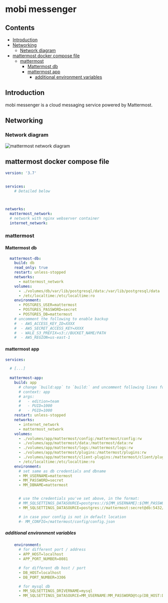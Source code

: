 # mobi messenger <!-- omit in toc -->
## Contents <!-- omit in toc -->
- [Introduction](#introduction)
- [Networking](#networking)
  - [Network diagram](#network-diagram)
- [mattermost docker compose file](#mattermost-docker-compose-file)
  - [mattermost](#mattermost)
    - [Mattermost db](#mattermost-db)
    - [mattermost app](#mattermost-app)
      - [additional environment variables](#additional-environment-variables)

## Introduction
mobi messenger is a cloud messaging service powered by Mattermost. 

## Networking

### Network diagram
![mattermost network diagram](https://docs.mattermost.com/_images/network1.PNG)

## mattermost docker compose file
```yaml
version: '3.7'  


services:
    # Detailed below



networks:
  mattermost_network:
  # network with nginx webserver container
  internet_network:
```

### mattermost
#### Mattermost db
```yaml
  mattermost-db:
    build: db
    read_only: true
    restart: unless-stopped
    networks:
      - mattermost_network
    volumes:
      - ./volumes/db/var/lib/postgresql/data:/var/lib/postgresql/data
      - /etc/localtime:/etc/localtime:ro
    environment:
      - POSTGRES_USER=mattermost
      - POSTGRES_PASSWORD=secret
      - POSTGRES_DB=mattermost
    # uncomment the following to enable backup
    #  - AWS_ACCESS_KEY_ID=XXXX
    #  - AWS_SECRET_ACCESS_KEY=XXXX
    #  - WALE_S3_PREFIX=s3://BUCKET_NAME/PATH
    #  - AWS_REGION=us-east-1
```
#### mattermost app
```yaml
services:

  # [...]
  
  mattermost-app:
    build: app
      # change `build:app` to `build:` and uncomment following lines for team edition or change UID/GID
      # context: app
      # args:
      #   - edition=team
      #   - PUID=1000
      #   - PGID=1000
    restart: unless-stopped
    networks:
      - internet_network
      - mattermost_network
    volumes:
      - ./volumes/app/mattermost/config:/mattermost/config:rw
      - ./volumes/app/mattermost/data:/mattermost/data:rw
      - ./volumes/app/mattermost/logs:/mattermost/logs:rw
      - ./volumes/app/mattermost/plugins:/mattermost/plugins:rw
      - ./volumes/app/mattermost/client-plugins:/mattermost/client/plugins:rw
      - /etc/localtime:/etc/localtime:ro
    environment:
      # set same as db credentials and dbname
      - MM_USERNAME=mattermost
      - MM_PASSWORD=secret
      - MM_DBNAME=mattermost


      # use the credentials you've set above, in the format:
      # MM_SQLSETTINGS_DATASOURCE=postgres://${MM_USERNAME}:${MM_PASSWORD}@db:5432/${MM_DBNAME}?sslmode=disable&connect_timeout=10
      - MM_SQLSETTINGS_DATASOURCE=postgres://mattermost:secret@db:5432/mattermost?sslmode=disable&connect_timeout=10

      # in case your config is not in default location
      #- MM_CONFIG=/mattermost/config/config.json


```
##### additional environment variables
```yaml
    environment:
      # for different port / address
      - APP_HOST=localhost
      - APP_PORT_NUMBER=8081

      # for different db host / port
      - DB_HOST=localhost
      - DB_PORT_NUMBER=3306

      # for mysql db
      - MM_SQLSETTINGS_DRIVERNAME=mysql
      - MM_SQLSETTINGS_DATASOURCE=MM_USERNAME:MM_PASSWORD@tcp(DB_HOST:DB_PORT_NUMBER)/MM_DBNAME?charset=utf8mb4,utf8&readTimeout=30s&writeTimeout=30s
```

